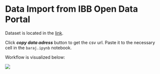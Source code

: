 # Data Import from IBB Open Data Portal

Dataset is located in the [link](https://data.ibb.gov.tr/dataset/istanbul-baraj-doluluk-oranlari/resource/32ecf1d1-9fa6-4f29-bc48-eb997f41a483). 

Click ***copy data adress*** button to get the csv url. Paste it to the necessary cell in the `baraj.ipynb` notebook.

Workflow is visualized below:

![](../resources/ibbportal.gif)

